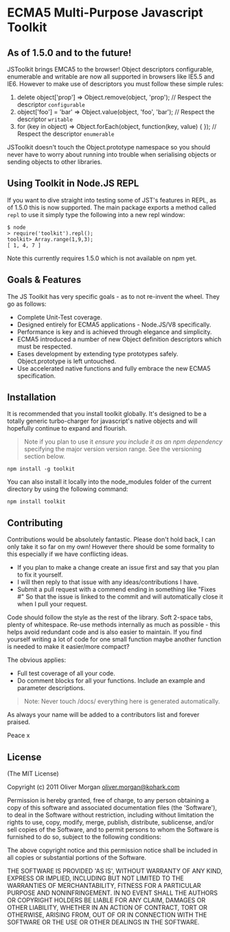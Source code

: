 # ECMA5 Multi-Purpose Javascript Toolkit

## As of 1.5.0 and to the future!
JSToolkit brings EMCA5 to the browser! Object descriptors configurable, enumerable and writable are now all supported in browsers like IE5.5 and IE6. However to make use of descriptors you must follow these simple rules:

1. delete object['prop'] => Object.remove(object, 'prop');      // Respect the descriptor `configurable`
2. object['foo'] = 'bar' => Object.value(object, 'foo', 'bar'); // Respect the descriptor `writable`
3. for (key in object)   => Object.forEach(object, function(key, value) { }); // Respect the descriptor `enumerable`

JSToolkit doesn't touch the Object.prototype namespace so you should never have to worry about running into trouble when serialising objects or sending objects to other libraries.

## Using Toolkit in Node.JS REPL
If you want to dive straight into testing some of JST's features in REPL, as of 1.5.0 this is now supported. The main package exports a method called `repl` to use it simply type the following into a new repl window:

    $ node
    > require('toolkit').repl();
    toolkit> Array.range(1,9,3);
    [ 1, 4, 7 ]
    
Note this currently requires 1.5.0 which is not available on npm yet.

## Goals & Features
The JS Toolkit has very specific goals - as to not re-invent the wheel. They go as follows:

* Complete Unit-Test coverage.
* Designed entirely for ECMA5 applications - Node.JS/V8 specifically.
* Performance is key and is achieved through elegance and simplicity.
* ECMA5 introduced a number of new Object definition descriptors which must be respected.
* Eases development by extending type prototypes safely. Object.prototype is left untouched.
* Use accelerated native functions and fully embrace the new ECMA5 specification.

## Installation
It is recommended that you install toolkit globally. It's designed to be a totally generic turbo-charger for javascript's native objects and will hopefully continue to expand and flourish.

> Note if you plan to use it *ensure you include it as an npm dependency* specifying the major version version range. See the versioning section below.

    npm install -g toolkit
    
You can also install it locally into the node_modules folder of the current directory by using the following command:

    npm install toolkit

## Contributing
Contributions would be absolutely fantastic. Please don't hold back, I can only take it so far on my own! However there should be some formality to this especially if we have conflicting ideas.

* If you plan to make a change create an issue first and say that you plan to fix it yourself.
* I will then reply to that issue with any ideas/contributions I have.
* Submit a pull request with a commend ending in something like "Fixes #<ISSUE ID>" So that the issue is linked to the commit and will automatically close it when I pull your request.
    
Code should follow the style as the rest of the library. Soft 2-space tabs, plenty of whitespace. Re-use methods internally as much as possible - this helps avoid redundant code and is also easier to maintain. If you find yourself writing a lot of code for one small function maybe another function is needed to make it easier/more compact?

The obvious applies:

* Full test coverage of all your code.
* Do comment blocks for all your functions. Include an example and parameter descriptions.

> Note: Never touch /docs/ everything here is generated automatically.

As always your name will be added to a contributors list and forever praised.

Peace x

## License
(The MIT License)

Copyright (c) 2011 Oliver Morgan <oliver.morgan@kohark.com>

Permission is hereby granted, free of charge, to any person obtaining a copy of this software and associated documentation files (the 'Software'), to deal in the Software without restriction, including without limitation the rights to use, copy, modify, merge, publish, distribute, sublicense, and/or sell copies of the Software, and to permit persons to whom the Software is furnished to do so, subject to the following conditions:

The above copyright notice and this permission notice shall be included in all copies or substantial portions of the Software.

THE SOFTWARE IS PROVIDED 'AS IS', WITHOUT WARRANTY OF ANY KIND, EXPRESS OR IMPLIED, INCLUDING BUT NOT LIMITED TO THE WARRANTIES OF MERCHANTABILITY, FITNESS FOR A PARTICULAR PURPOSE AND NONINFRINGEMENT. IN NO EVENT SHALL THE AUTHORS OR COPYRIGHT HOLDERS BE LIABLE FOR ANY CLAIM, DAMAGES OR OTHER LIABILITY, WHETHER IN AN ACTION OF CONTRACT, TORT OR OTHERWISE, ARISING FROM, OUT OF OR IN CONNECTION WITH THE SOFTWARE OR THE USE OR OTHER DEALINGS IN THE SOFTWARE.